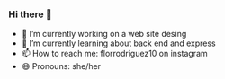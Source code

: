 ### Hi there 👋


- 🔭 I’m currently working on a web site desing
- 🌱 I’m currently learning about back end and express
- 📫 How to reach me: florrodriguez10 on instagram
- 😄 Pronouns: she/her



